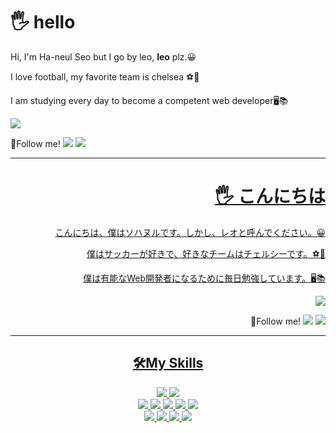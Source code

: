 <h1>🖐 hello</h1>

<p>
 Hi, I'm Ha-neul Seo but I go by leo, <b>leo</b> plz.😀
</p>
<p>
 I love football, my favorite team is chelsea ⚽💙
</p>
<p>
 <span>I am studying every day to become a competent web developer🖥️📚</span><br/>
</p>
<a href="https://leothx-x.tistory.com" target="_blank">
 <img src="https://img.shields.io/badge/myBlog-CD313A?style=flat-square&logo=Blogger&logoColor=white"/>
</a>

<p>
 <span>🎈Follow me!</span>
 <a href="mailto:shn2769@gmail.com"><img src="https://img.shields.io/badge/shn2769@gmail.com-EA4335?style=flat-square&logo=Gmail&logoColor=white&link=mailto:shn2769@gmail.com"/></a>
 <a href="https://www.instagram.com/leothx_x"><img src="https://img.shields.io/badge/leothx_x-E4405F?style=flat&logo=Instagram&logoColor=white"/>
</p>

<hr/>
<div align="right">
  <h1>🖐 こんにちは</h1>

  <p>
   こんにちは、僕はソハヌルです。しかし、レオと呼んでください。😀
  </p>
  <p>
   僕はサッカーが好きで、好きなチームはチェルシーです。⚽💙
  </p>
  <p>
   <span>僕は有能なWeb開発者になるために毎日勉強しています。🖥️📚</span><br/>
  </p>
  <a href="https://leothx-x.tistory.com" target="_blank">
   <img src="https://img.shields.io/badge/myBlog-CD313A?style=flat-square&logo=Blogger&logoColor=white"/>
  </a>

  <p>
   <span>🎈Follow me!</span>
   <a href="mailto:shn2769@gmail.com"><img src="https://img.shields.io/badge/shn2769@gmail.com-EA4335?style=flat-square&logo=Gmail&logoColor=white&link=mailto:shn2769@gmail.com"/></a>
   <a href="https://www.instagram.com/leothx_x"><img src="https://img.shields.io/badge/leothx_x-E4405F?style=flat&logo=Instagram&logoColor=white"/>
</p>
 </div>

<hr/>

<div align="center">
 <h2>🛠My Skills</h2>
 <div>
    <img src="https://img.shields.io/badge/java-3776AB?style=for-the-badge&logo=CoffeeScript&logoColor=white">
    <img src="https://img.shields.io/badge/MySQL-4479A1?style=for-the-badge&logo=MySQL&logoColor=white">
 </div>
 <div>
    <img src="https://img.shields.io/badge/Spring-6DB33F?style=for-the-badge&logo=Spring&logoColor=white">
    <img src="https://img.shields.io/badge/html-E34F26?style=for-the-badge&logo=html5&logoColor=white">
    <img src="https://img.shields.io/badge/css-1572B6?style=for-the-badge&logo=css3&logoColor=white">
    <img src="https://img.shields.io/badge/javascript-F7DF1E?style=for-the-badge&logo=javascript&logoColor=white">
    <img src="https://img.shields.io/badge/jQuery-0769AD?style=for-the-badge&logo=jQuery&logoColor=white">
 </div>
 <div>
    <img src="https://img.shields.io/badge/Eclipse IDE-2C2255?style=for-the-badge&logo=Eclipse IDE&logoColor=white">
    <img src="https://img.shields.io/badge/Apache Tomcat-F8DC75?style=for-the-badge&logo=Apache Tomcat&logoColor=black">
    <img src="https://img.shields.io/badge/Bootstrap-7952B3?style=for-the-badge&logo=Bootstrap&logoColor=white">
    <img src="https://img.shields.io/badge/GitHub-181717?style=for-the-badge&logo=GitHub&logoColor=white">
 </div>
</div>
